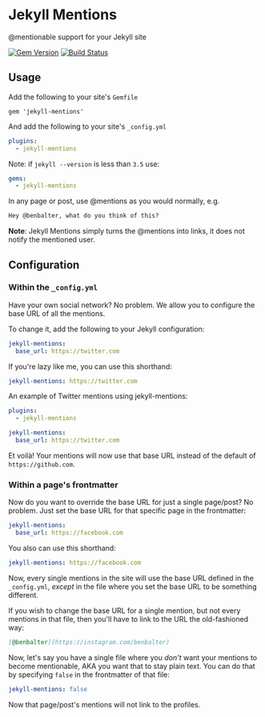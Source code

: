 # Jekyll Mentions

@mentionable support for your Jekyll site

[![Gem Version](https://badge.fury.io/rb/jekyll-mentions.svg)](http://badge.fury.io/rb/jekyll-mentions)
[![Build Status](https://travis-ci.org/jekyll/jekyll-mentions.svg?branch=master)](https://travis-ci.org/jekyll/jekyll-mentions)

## Usage

Add the following to your site's `Gemfile`

```
gem 'jekyll-mentions'
```

And add the following to your site's `_config.yml`

```yml
plugins:
  - jekyll-mentions
```

Note: if `jekyll --version` is less than `3.5` use:

```yml
gems:
  - jekyll-mentions
```

In any page or post, use @mentions as you would normally, e.g.

```markdown
Hey @benbalter, what do you think of this?
```

**Note**: Jekyll Mentions simply turns the @mentions into links, it does not notify the mentioned user.

## Configuration

### Within the `_config.yml`

Have your own social network? No problem. We allow you to configure the base URL of all the mentions.

To change it, add the following to your Jekyll configuration:

```yaml
jekyll-mentions:
  base_url: https://twitter.com
```

If you're lazy like me, you can use this shorthand:

```yaml
jekyll-mentions: https://twitter.com
```

An example of Twitter mentions using jekyll-mentions:

```yaml
plugins:
  - jekyll-mentions

jekyll-mentions:
  base_url: https://twitter.com
```

Et voilà! Your mentions will now use that base URL instead of the default of `https://github.com`.

### Within a page's frontmatter

Now do you want to override the base URL for just a single page/post? No problem. Just set the base URL for that specific page in the frontmatter:

```yaml
jekyll-mentions:
  base_url: https://facebook.com
```

You also can use this shorthand:

```yaml
jekyll-mentions: https://facebook.com
```

Now, every single mentions in the site will use the base URL defined in the `_config.yml`, _except_ in the file where you set the base URL to be something different.

If you wish to change the base URL for a single mention, but not every mentions in that file, then you'll have to link to the URL the old-fashioned way:

```markdown
[@benbalter](https://instagram.com/benbalter)
```

Now, let's say you have a single file where you _don't_ want your mentions to become mentionable, AKA you want that to stay plain text. You can do that by specifying `false` in the frontmatter of that file:

```yaml
jekyll-mentions: false
```

Now that page/post's mentions will not link to the profiles.
